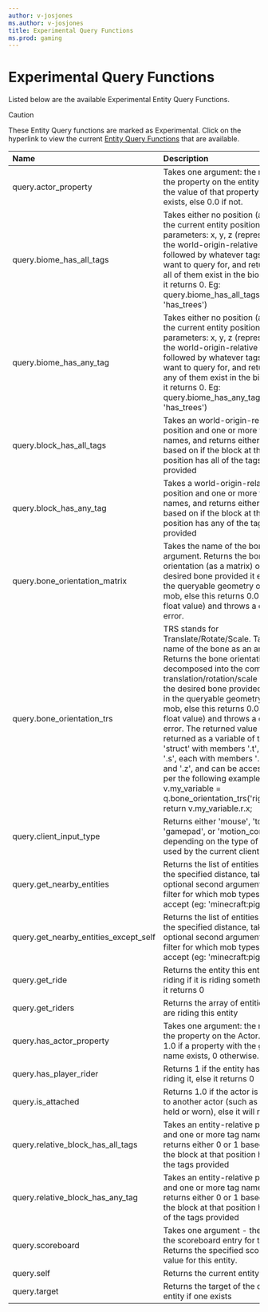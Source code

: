 ```yaml
---
author: v-josjones
ms.author: v-josjones
title: Experimental Query Functions
ms.prod: gaming
---
```


# Experimental Query Functions

Listed below are the available Experimental Entity Query Functions.

> [!CAUTION]
> These Entity Query functions are marked as Experimental. Click on the hyperlink to view the current [Entity Query Functions](QueryFunctions.md) that are available.

| Name| Description |
|:-----------|:-----------|
| query.actor_property| Takes one argument: the name of the property on the entity. Returns the value of that property if it exists, else 0.0 if not. |
| query.biome_has_all_tags| Takes either no position (assumes the current entity position) or three parameters: x, y, z (representing the world-origin-relative position), followed by whatever tags you want to query for, and returns 1 if all of them exist in the biome, else it returns 0.  Eg: query.biome_has_all_tags('is_cold', 'has_trees') |
| query.biome_has_any_tag| Takes either no position (assumes the current entity position) or three parameters: x, y, z (representing the world-origin-relative position), followed by whatever tags you want to query for, and returns 1 if any of them exist in the biome, else it returns 0.  Eg: query.biome_has_any_tag('is_cold', 'has_trees') |
| query.block_has_all_tags| Takes an world-origin-relative position and one or more tag names, and returns either 0 or 1 based on if the block at that position has all of the tags provided |
| query.block_has_any_tag| Takes a world-origin-relative position and one or more tag names, and returns either 0 or 1 based on if the block at that position has any of the tags provided |
| query.bone_orientation_matrix| Takes the name of the bone as an argument.  Returns the bone orientation (as a matrix) of the desired bone provided it exists in the queryable geometry of the mob, else this returns 0.0 (as a float value) and throws a content error. |
| query.bone_orientation_trs| TRS stands for Translate/Rotate/Scale.  Takes the name of the bone as an argument.  Returns the bone orientation matrix decomposed into the component translation/rotation/scale parts of the desired bone provided it exists in the queryable geometry of the mob, else this returns 0.0 (as a float value) and throws a content error.  The returned value is returned as a variable of type 'struct' with members '.t', '.r', and '.s', each with members '.x', '.y', and '.z', and can be accessed as per the following example: v.my_variable = q.bone_orientation_trs('rightarm'); return v.my_variable.r.x; |
| query.client_input_type| Returns either 'mouse', 'touch', 'gamepad', or 'motion_controller' depending on the type of input used by the current client. |
| query.get_nearby_entities| Returns the list of entities within the specified distance, taking an optional second argument as a filter for which mob types to accept (eg: 'minecraft:pig'). |
| query.get_nearby_entities_except_self| Returns the list of entities within the specified distance, taking an optional second argument as a filter for which mob types to accept (eg: 'minecraft:pig'). |
| query.get_ride| Returns the entity this entity is riding if it is riding something, else it returns 0 |
| query.get_riders| Returns the array of entities that are riding this entity |
| query.has_actor_property| Takes one argument: the name of the property on the Actor. Returns 1.0 if a property with the given name exists, 0 otherwise.  |
| query.has_player_rider| Returns 1 if the entity has a player riding it, else it returns 0 |
| query.is_attached| Returns 1.0 if the actor is attached to another actor (such as being held or worn), else it will return 0.0 |
| query.relative_block_has_all_tags| Takes an entity-relative position and one or more tag names, and returns either 0 or 1 based on if the block at that position has all of the tags provided |
| query.relative_block_has_any_tag| Takes an entity-relative position and one or more tag names, and returns either 0 or 1 based on if the block at that position has any of the tags provided |
| query.scoreboard| Takes one argument - the name of the scoreboard entry for this entity.  Returns the specified scoreboard value for this entity. |
| query.self| Returns the current entity |
| query.target| Returns the target of the current entity if one exists |
